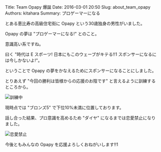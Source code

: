Title: Team Opapy 爆誕
Date: 2016-03-01 20:50
Slug: about_team_opapy
Authors: kitahara
Summary: プロゲーマーになる

とある恵比寿の高級住宅街に Opapy という30歳独身の男性がいました。

Opapy の夢は "プロゲーマーになる!" とのこと。

意識高い系ですね。

曰く "時代は E スポーツ! 日本にもこのウェーブがキテる!!1 スポンサーになるには今しかないよ!"。

ということで Opapy の夢をかなえるためにスポンサーになることにしました。

とりあえず "今回の勝利は皆様からの応援のお陰です" と言えるように訓練するところから。

![訓練中]({filename}/assets/2016030101.png)

現時点では "ブロンズ5" で下位10%未満に位置しております。

話し合った結果、プロ意識を高めるため "ダイヤ" になるまでは恋愛禁止になりました。

![恋愛禁止]({filename}/assets/2016030102.png)

今後ともみんなの Opapy を応援よろしくおねがいします!!1
